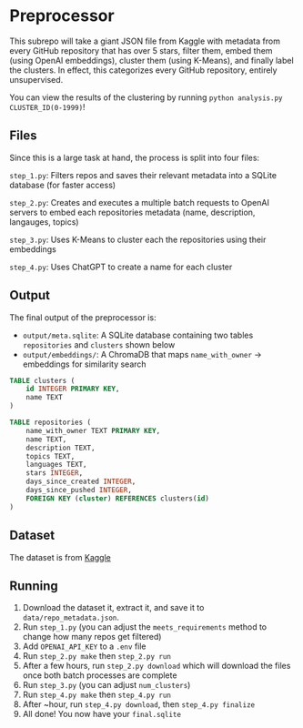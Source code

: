 # Preprocessor

This subrepo will take a giant JSON file from Kaggle with metadata from
every GitHub repository that has over 5 stars, filter them, embed them
(using OpenAI embeddings), cluster them (using K-Means), and finally
label the clusters. In effect, this categorizes every GitHub repository,
entirely unsupervised.

You can view the results of the clustering by running `python analysis.py CLUSTER_ID(0-1999)`!

## Files
Since this is a large task at hand, the process is split into four files:

`step_1.py`: Filters repos and saves their relevant metadata into a SQLite database (for faster access)

`step_2.py`: Creates and executes a multiple batch requests to OpenAI servers to embed each repositories metadata (name, description, langauges, topics)

`step_3.py`: Uses K-Means to cluster each the repositories using their embeddings

`step_4.py`: Uses ChatGPT to create a name for each cluster

## Output
The final output of the preprocessor is:
 - `output/meta.sqlite`: A SQLite database containing two tables `repositories` and `clusters` shown below
 - `output/embeddings/`: A ChromaDB that maps `name_with_owner` -> embeddings for similarity search

```sql
TABLE clusters (
    id INTEGER PRIMARY KEY,
    name TEXT
)

TABLE repositories (
    name_with_owner TEXT PRIMARY KEY,
    name TEXT,
    description TEXT,
    topics TEXT,
    languages TEXT,
    stars INTEGER,
    days_since_created INTEGER,
    days_since_pushed INTEGER,
    FOREIGN KEY (cluster) REFERENCES clusters(id)
)
```

## Dataset
The dataset is from [Kaggle](https://www.kaggle.com/datasets/pelmers/github-repository-metadata-with-5-stars)

## Running
1. Download the dataset it, extract it, and save it to `data/repo_metadata.json`.
2. Run `step_1.py` (you can adjust the `meets_requirements` method to change how many repos get filtered)
3. Add `OPENAI_API_KEY` to a `.env` file
4. Run `step_2.py make` then `step_2.py run`
5. After a few hours, run `step_2.py download` which will download the files once both batch processes are complete
6. Run `step_3.py` (you can adjust `num_clusters`)
7. Run `step_4.py make` then `step_4.py run`
8. After ~hour, run `step_4.py download`, then `step_4.py finalize`
9. All done! You now have your `final.sqlite`

